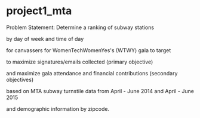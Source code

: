 # project1_mta
Problem Statement:
Determine a ranking of subway stations

by day of week and time of day

for canvassers for WomenTechWomenYes's (WTWY) gala to target

to maximize signatures/emails collected (primary objective)

and maximize gala attendance and financial contributions (secondary objectives)

based on MTA subway turnstile data from April - June 2014 and April - June 2015

and demographic information by zipcode.

